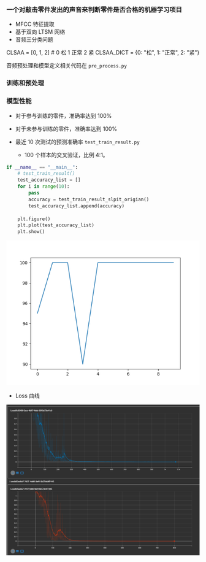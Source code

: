 ### 一个对敲击零件发出的声音来判断零件是否合格的机器学习项目

- MFCC 特征提取
- 基于双向 LTSM 网络
- 音频三分类问题

CLSAA = [0, 1, 2] # 0 松 1 正常 2 紧
CLSAA_DICT = {0: "松", 1: "正常", 2: "紧"}

音频预处理和模型定义相关代码在 `pre_process.py`

### 训练和预处理

### 模型性能

- 对于参与训练的零件，准确率达到 100%
- 对于未参与训练的零件，准确率达到 100%

- 最近 10 次测试的预测准确率 `test_train_result.py`
  - 100 个样本的交叉验证，比例 4:1。

```python
if __name__ == "__main__":
    # test_train_result()
    test_accuracy_list = []
    for i in range(10):
        pass
        accuracy = test_train_result_slpit_origian()
        test_accuracy_list.append(accuracy)

    plt.figure()
    plt.plot(test_accuracy_list)
    plt.show()
```

![alt text](predict-10.png)

- Loss 曲线

![alt text](images/README/image.png)

<!-- - 模型结构 -->

<!-- ![alt text](audio_classifier.png) -->
